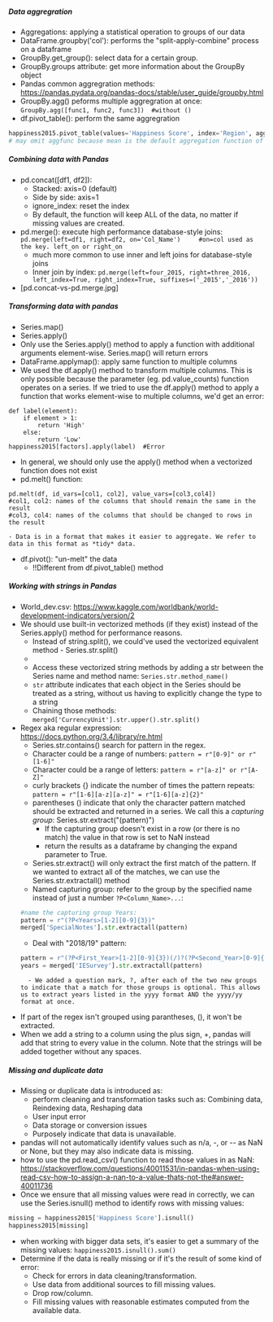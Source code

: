 ##### Data aggregration
- Aggregations: applying a statistical operation to groups of our data
- DataFrame.groupby('col'): performs the "split-apply-combine" process on a dataframe
- GroupBy.get_group(): select data for a certain group.
- GroupBy.groups attribute: get more information about the GroupBy object
- Pandas common aggregration methods: https://pandas.pydata.org/pandas-docs/stable/user_guide/groupby.html
- GroupBy.agg() peforms multiple aggregration at once: `GroupBy.agg([func1, func2, func3])  #without ()`
- df.pivot_table(): perform the same aggregration
```python
happiness2015.pivot_table(values='Happiness Score', index='Region', aggfunc=np.mean)
# may omit aggfunc because mean is the default aggregation function of df.pivot_table()
```

##### Combining data with Pandas
- pd.concat([df1, df2]):
    - Stacked: axis=0 (default)
    - Side by side: axis=1
    - ignore_index: reset the index
    - By default, the function will keep ALL of the data, no matter if missing values are created.
- pd.merge(): execute high performance database-style joins: `pd.merge(left=df1, right=df2, on='Col_Name')     #on=col used as the key. left_on or right_on`
    - much more common to use inner and left joins for database-style joins
    - Inner join by index: `pd.merge(left=four_2015, right=three_2016, left_index=True, right_index=True, suffixes=('_2015','_2016'))`
- [pd.concat-vs-pd.merge.jpg] 

##### Transforming data with pandas
- Series.map()
- Series.apply()
- Only use the Series.apply() method to apply a function with additional arguments element-wise. Series.map() will return errors
- DataFrame.applymap(): apply same function to multiple columns
- We used the df.apply() method to transform multiple columns. This is only possible because the parameter (eg. pd.value_counts) function operates on a series. If we tried to use the df.apply() method to apply a function that works element-wise to multiple columns, we'd get an error:
```
def label(element):
    if element > 1:
        return 'High'
    else:
        return 'Low'
happiness2015[factors].apply(label)  #Error
```
- In general, we should only use the apply() method when a vectorized function does not exist
- pd.melt() function: 
```
pd.melt(df, id_vars=[col1, col2], value_vars=[col3,col4])
#col1, col2: names of the columns that should remain the same in the result
#col3, col4: names of the columns that should be changed to rows in the result
```
    - Data is in a format that makes it easier to aggregate. We refer to data in this format as *tidy* data.
- df.pivot(): "un-melt" the data
    -  !!Different from df.pivot_table() method 

##### Working with strings in Pandas
- World_dev.csv: https://www.kaggle.com/worldbank/world-development-indicators/version/2
- We should use built-in vectorized methods (if they exist) instead of the Series.apply() method for performance reasons.
     - Instead of string.split(), we could've used the vectorized equivalent method - Series.str.split()
     - [Common equivalent vectorized string method.jpb]: https://pandas.pydata.org/pandas-docs/stable/user_guide/text.html
     - Access these vectorized string methods by adding a str between the Series name and method name: `Series.str.method_name()`
     - `str` attribute indicates that each object in the Series should be treated as a string, without us having to explicitly change the type to a string
     - Chaining those methods: `merged['CurrencyUnit'].str.upper().str.split()`
- Regex aka regular expression: https://docs.python.org/3.4/library/re.html
    - Series.str.contains() search for pattern in the regex.
    - Character could be a range of numbers: `pattern = r"[0-9]" or r"[1-6]"`
    - Character could be a range of letters: `pattern = r"[a-z]" or r"[A-Z]"`
    - curly brackets {} indicate the number of times the pattern repeats: `pattern = r"[1-6][a-z][a-z]" = r"[1-6][a-z]{2}"`
    - parentheses () indicate that only the character pattern matched should be extracted and returned in a series. We call this a *capturing group*: Series.str.extract("(pattern)")
        - If the capturing group doesn't exist in a row (or there is no match) the value in that row is set to NaN instead
        - return the results as a dataframe by changing the expand parameter to True.
    -  Series.str.extract() will only extract the first match of the pattern. If we wanted to extract all of the matches, we can use the Series.str.extractall() method
    - Named capturing group: refer to the group by the specified name instead of just a number `?P<Column_Name>...`:
    ```py
    #name the capturing group Years:
    pattern = r"(?P<Years>[1-2][0-9]{3})"
    merged['SpecialNotes'].str.extractall(pattern)
    ```
    - Deal with "2018/19" pattern:
    ```py
    pattern = r"(?P<First_Year>[1-2][0-9]{3})(/)?(?P<Second_Year>[0-9]{2})?"
    years = merged['IESurvey'].str.extractall(pattern)
    ```
        - We added a question mark, ?, after each of the two new groups to indicate that a match for those groups is optional. This allows us to extract years listed in the yyyy format AND the yyyy/yy format at once.
- If part of the regex isn't grouped using parantheses, (), it won't be extracted.
- When we add a string to a column using the plus sign, +, pandas will add that string to every value in the column. Note that the strings will be added together without any spaces.

##### Missing and duplicate data
- Missing or duplicate data is introduced as: 
    - perform cleaning and transformation tasks such as: Combining data, Reindexing data, Reshaping data
    - User input error
    - Data storage or conversion issues
    - Purposely indicate that data is unavailable.
- pandas will not automatically identify values such as n/a, -, or -- as NaN or None, but they may also indicate data is missing.
- how to use the pd.read_csv() function to read those values in as NaN: https://stackoverflow.com/questions/40011531/in-pandas-when-using-read-csv-how-to-assign-a-nan-to-a-value-thats-not-the#answer-40011736
- Once we ensure that all missing values were read in correctly, we can use the Series.isnull() method to identify rows with missing values:
```py
missing = happiness2015['Happiness Score'].isnull()
happiness2015[missing]
```
- when working with bigger data sets, it's easier to get a summary of the missing values: `happiness2015.isnull().sum()`
- Determine if the data is really missing or if it's the result of some kind of error:
    - Check for errors in data cleaning/transformation.
    - Use data from additional sources to fill missing values.
    - Drop row/column.
    - Fill missing values with reasonable estimates computed from the available data.








